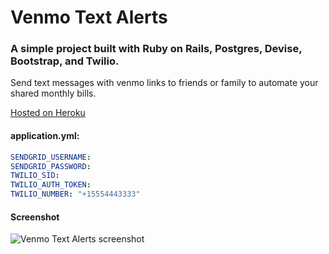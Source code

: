 # Venmo Text Alerts

### A simple project built with Ruby on Rails, Postgres, Devise, Bootstrap, and Twilio.

Send text messages with venmo links to friends or family to automate your shared monthly bills.

[Hosted on Heroku](http://venmo-text-alerts.herokuapp.com/)

#### application.yml:

```yml
SENDGRID_USERNAME: 
SENDGRID_PASSWORD: 
TWILIO_SID: 
TWILIO_AUTH_TOKEN: 
TWILIO_NUMBER: "+15554443333"
```

#### Screenshot
![Venmo Text Alerts screenshot](http://venmo-text-alerts.herokuapp.com/assets/images/screenshot.png)
